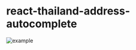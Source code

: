 # react-thailand-address-autocomplete
![example](https://raw.githubusercontent.com/winChawakorn/react-thailand-address-autocomplete/master/assets/react-thailand-address-autocomplete.gif)
